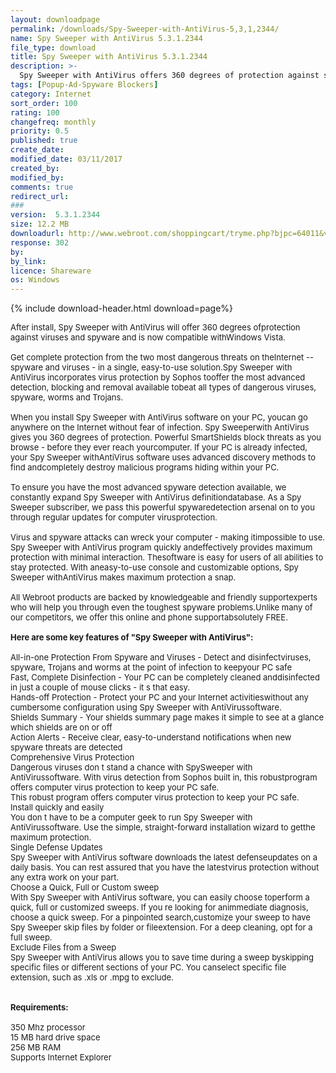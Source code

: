 ```yaml
---
layout: downloadpage
permalink: /downloads/Spy-Sweeper-with-AntiVirus-5,3,1,2344/
name: Spy Sweeper with AntiVirus 5.3.1.2344
file_type: download
title: Spy Sweeper with AntiVirus 5.3.1.2344
description: >-
  Spy Sweeper with AntiVirus offers 360 degrees of protection against spyware and viruses 
tags: [Popup-Ad-Spyware Blockers]
category: Internet
sort_order: 100
rating: 100
changefreq: monthly
priority: 0.5
published: true
create_date: 
modified_date: 03/11/2017
created_by: 
modified_by: 
comments: true
redirect_url: 
### 
version:  5.3.1.2344
size: 12.2 MB
downloadurl: http://www.webroot.com/shoppingcart/tryme.php?bjpc=64011&vcode=DT04A
response: 302
by: 
by_link: 
licence: Shareware
os: Windows
---
```


{% include download-header.html download=page%}

<p style="fix-download-text !important">
<p><font size="2"><p>After install, Spy Sweeper with AntiVirus will offer 360 degrees ofprotection against viruses and spyware and is now compatible withWindows Vista.<br />
<br />
Get complete protection from the two most dangerous threats on theInternet -- spyware and viruses - in a single, easy-to-use solution.Spy Sweeper with AntiVirus incorporates virus protection by Sophos tooffer the most advanced detection, blocking and removal available tobeat all types of dangerous viruses, spyware, worms and Trojans.<br />
<br />
When you install Spy Sweeper with AntiVirus software on your PC, youcan go anywhere on the Internet without fear of infection. Spy Sweeperwith AntiVirus gives you 360 degrees of protection. Powerful SmartShields block threats as you browse - before they ever reach yourcomputer. If your PC is already infected, your Spy Sweeper withAntiVirus software uses advanced discovery methods to find andcompletely destroy malicious programs hiding within your PC.<br />
<br />
To ensure you have the most advanced spyware detection available, we constantly expand Spy Sweeper with AntiVirus definitiondatabase. As a Spy Sweeper subscriber, we pass this powerful spywaredetection arsenal on to you through regular updates for computer virusprotection.<br />
<br />
Virus and spyware attacks can wreck your computer - making itimpossible to use. Spy Sweeper with AntiVirus program quickly andeffectively provides maximum protection with minimal interaction. Thesoftware is easy for users of all abilities to stay protected. With aneasy-to-use console and customizable options, Spy Sweeper withAntiVirus makes maximum protection a snap.<br />
<br />
All Webroot products are backed by knowledgeable and friendly supportexperts who will help you through even the toughest spyware problems.Unlike many of our competitors, we offer this online and phone supportabsolutely FREE.<br />
<br />
<span><strong>Here are some key features of "Spy Sweeper with AntiVirus":</strong></span><br />
<br />
All-in-one Protection From Spyware and Viruses - Detect and disinfectviruses, spyware, Trojans and worms at the point of infection to keepyour PC safe<br />
Fast, Complete Disinfection - Your PC can be completely cleaned anddisinfected in just a couple of mouse clicks - it s that easy.<br />
Hands-off Protection - Protect your PC and your Internet activitieswithout any cumbersome configuration using Spy Sweeper with AntiVirussoftware.<br />
Shields Summary - Your shields summary page makes it simple to see at a glance which shields are on or off<br />
Action Alerts - Receive clear, easy-to-understand notifications when new spyware threats are detected<br />
Comprehensive Virus Protection<br />
Dangerous viruses don t stand a chance with SpySweeper with AntiVirussoftware. With virus detection from Sophos built in, this robustprogram offers computer virus protection to keep your PC safe.<br />
This robust program offers computer virus protection to keep your PC safe.<br />
Install quickly and easily<br />
You don t have to be a computer geek to run Spy Sweeper with AntiVirussoftware. Use the simple, straight-forward installation wizard to getthe maximum protection.<br />
Single Defense Updates<br />
Spy Sweeper with AntiVirus software downloads the latest defenseupdates on a daily basis. You can rest assured that you have the latestvirus protection without any extra work on your part.<br />
Choose a Quick, Full or Custom sweep<br />
With Spy Sweeper with AntiVirus software, you can easily choose toperform a quick, full or customized sweeps. If you re looking for animmediate diagnosis, choose a quick sweep. For a pinpointed search,customize your sweep to have Spy Sweeper skip files by folder or fileextension. For a deep cleaning, opt for a full sweep.<br />
Exclude Files from a Sweep<br />
Spy Sweeper with AntiVirus allows you to save time during a sweep byskipping specific files or different sections of your PC. You canselect specific file extension, such as .xls or .mpg to exclude.<br />
<br />
<br />
<span><strong>Requirements:</strong></span><br />
<br />
350 Mhz processor<br />
15 MB hard drive space<br />
256 MB RAM<br />
Supports Internet Explorer</p></p></p>
